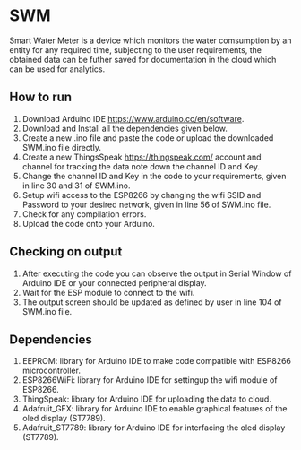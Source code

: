 # SWM
Smart Water Meter is a device which monitors the water comsumption by an entity for any required time, subjecting to the user requirements, the obtained data can be futher saved for documentation in the cloud which can be used for analytics.

## How to run
1. Download Arduino IDE https://www.arduino.cc/en/software.
2. Download and Install all the dependencies given below.
3. Create a new .ino file and paste the code or upload the downloaded SWM.ino file directly.
4. Create a new ThingsSpeak https://thingspeak.com/ account and channel for tracking the data note down the channel ID and Key.
5. Change the channel ID and Key in the code to your requirements, given in line 30 and 31 of SWM.ino.
6. Setup wifi access to the ESP8266 by changing the wifi SSID and Password to your desired network, given in line 56 of SWM.ino file.
4. Check for any compilation errors.
5. Upload the code onto your Arduino.

## Checking on output
1. After executing the code you can observe the output in Serial Window of Arduino IDE or your connected peripheral display.
2. Wait for the ESP module to connect to the wifi.
3. The output screen should be updated as defined by user in line 104 of SWM.ino file.

## Dependencies
1. EEPROM: library for Arduino IDE to make code compatible with ESP8266 microcontroller.
2. ESP8266WiFi: library for Arduino IDE for settingup the wifi module of ESP8266.
3. ThingSpeak: library for Arduino IDE for uploading the data to cloud.
4. Adafruit_GFX: library for Arduino IDE to enable graphical features of the oled display (ST7789).
5. Adafruit_ST7789: library for Arduino IDE for interfacing the oled display (ST7789).
